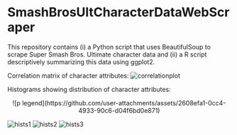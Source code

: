 # SmashBrosUltCharacterDataWebScraper
This repository contains (i) a Python script that uses BeautifulSoup to scrape Super Smash Bros. Ultimate character data and (ii) a R script descriptively summarizing this data using ggplot2.


Correlation matrix of character attributes: 
![correlationplot](https://github.com/user-attachments/assets/bafc204b-8233-44db-8ea6-8c8056d58fd8)


Histograms showing distribution of character attributes: 
<div align="center">
    ![p legend](https://github.com/user-attachments/assets/2608efa1-0cc4-4933-90c6-d04f6bd0e871)
</div>

![hists1](https://github.com/user-attachments/assets/826b7a85-8660-4d42-9906-d67130a3d1ea)
![hists2](https://github.com/user-attachments/assets/44a066ce-a3c5-422b-865d-4c1b54554324)
![hists3](https://github.com/user-attachments/assets/ee9e9680-f64f-41ee-addf-c64e9737f5fa)
